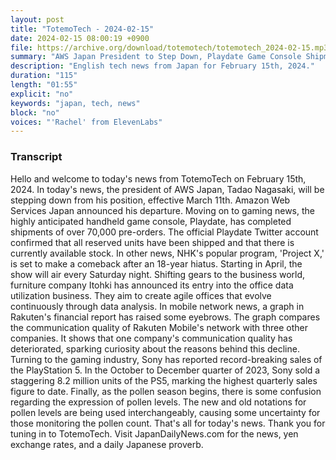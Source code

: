 ```yaml
---
layout: post
title: "TotemoTech - 2024-02-15"
date: 2024-02-15 08:00:19 +0900
file: https://archive.org/download/totemotech/totemotech_2024-02-15.mp3
summary: "AWS Japan President to Step Down, Playdate Game Console Shipments Completed, & more…"
description: "English tech news from Japan for February 15th, 2024."
duration: "115"
length: "01:55"
explicit: "no"
keywords: "japan, tech, news"
block: "no"
voices: "'Rachel' from ElevenLabs"
---
```


### Transcript

Hello and welcome to today's news from TotemoTech on February 15th, 2024. In today's news, the president of AWS Japan, Tadao Nagasaki, will be stepping down from his position, effective March 11th. Amazon Web Services Japan announced his departure. Moving on to gaming news, the highly anticipated handheld game console, Playdate, has completed shipments of over 70,000 pre-orders. The official Playdate Twitter account confirmed that all reserved units have been shipped and that there is currently available stock. In other news, NHK's popular program, 'Project X,' is set to make a comeback after an 18-year hiatus. Starting in April, the show will air every Saturday night. Shifting gears to the business world, furniture company Itohki has announced its entry into the office data utilization business. They aim to create agile offices that evolve continuously through data analysis. In mobile network news, a graph in Rakuten's financial report has raised some eyebrows. The graph compares the communication quality of Rakuten Mobile's network with three other companies. It shows that one company's communication quality has deteriorated, sparking curiosity about the reasons behind this decline. Turning to the gaming industry, Sony has reported record-breaking sales of the PlayStation 5. In the October to December quarter of 2023, Sony sold a staggering 8.2 million units of the PS5, marking the highest quarterly sales figure to date. Finally, as the pollen season begins, there is some confusion regarding the expression of pollen levels. The new and old notations for pollen levels are being used interchangeably, causing some uncertainty for those monitoring the pollen count. That's all for today's news. Thank you for tuning in to TotemoTech.   Visit JapanDailyNews.com for the news, yen exchange rates, and a daily Japanese proverb.
